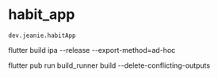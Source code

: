 # habit_app

`dev.jeanie.habitApp`

flutter build ipa --release --export-method=ad-hoc

flutter pub run build_runner build --delete-conflicting-outputs
